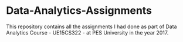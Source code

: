 # Data-Analytics-Assignments
This repository contains all the assignments I had done as part of Data Analytics Course - UE15CS322 - at PES University in the year 2017.
